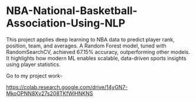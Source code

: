 # NBA-National-Basketball-Association-Using-NLP
This project applies deep learning to NBA data to predict player rank, position, team, and averages. A Random Forest model, tuned with RandomSearchCV, achieved 67.15% accuracy, outperforming other models. It highlights how modern ML enables scalable, data-driven sports insights using player statistics.


Go to my project work-


https://colab.research.google.com/drive/14yGN7-MkoOPNN8Xv27s208TKfWlHNKNS

